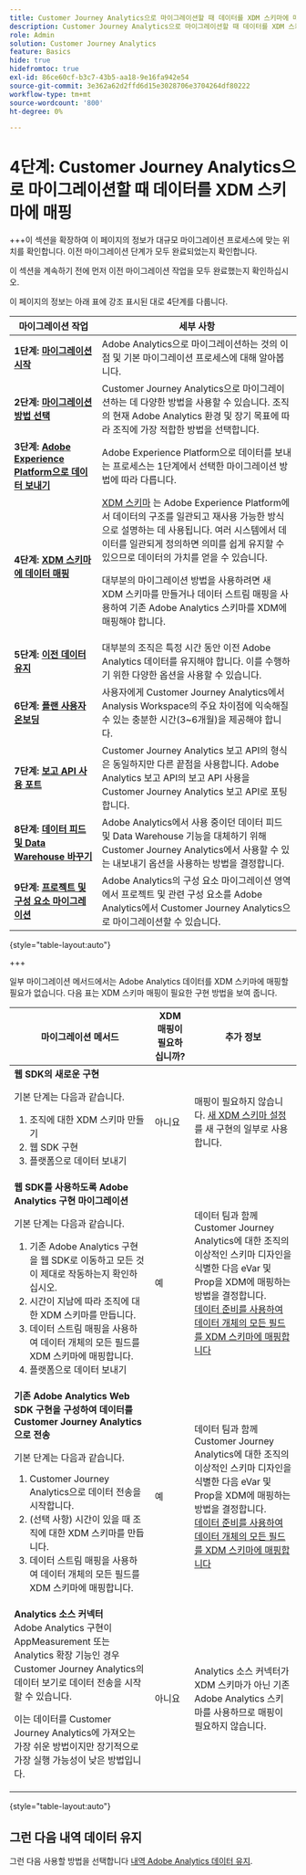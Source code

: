 ```yaml
---
title: Customer Journey Analytics으로 마이그레이션할 때 데이터를 XDM 스키마에 매핑
description: Customer Journey Analytics으로 마이그레이션할 때 데이터를 XDM 스키마에 매핑하는 방법을 알아봅니다
role: Admin
solution: Customer Journey Analytics
feature: Basics
hide: true
hidefromtoc: true
exl-id: 86ce60cf-b3c7-43b5-aa18-9e16fa942e54
source-git-commit: 3e362a62d2ffd6d15e3028706e3704264df80222
workflow-type: tm+mt
source-wordcount: '800'
ht-degree: 0%

---
```


# 4단계: Customer Journey Analytics으로 마이그레이션할 때 데이터를 XDM 스키마에 매핑

+++이 섹션을 확장하여 이 페이지의 정보가 대규모 마이그레이션 프로세스에 맞는 위치를 확인합니다. 이전 마이그레이션 단계가 모두 완료되었는지 확인합니다.

이 섹션을 계속하기 전에 먼저 이전 마이그레이션 작업을 모두 완료했는지 확인하십시오.

이 페이지의 정보는 아래 표에 강조 표시된 대로 4단계를 다룹니다.

| 마이그레이션 작업 | 세부 사항 |
|---------|----------|
| **1단계: [마이그레이션 시작](/help/getting-started/cja-migration/cja-migration-getstarted.md)** | Adobe Analytics으로 마이그레이션하는 것의 이점 및 기본 마이그레이션 프로세스에 대해 알아봅니다. |
| **2단계: [마이그레이션 방법 선택](/help/getting-started/cja-migration/cja-migration-method.md)** | Customer Journey Analytics으로 마이그레이션하는 데 다양한 방법을 사용할 수 있습니다. 조직의 현재 Adobe Analytics 환경 및 장기 목표에 따라 조직에 가장 적합한 방법을 선택합니다. |
| **3단계: [Adobe Experience Platform으로 데이터 보내기](/help/getting-started/cja-migration/cja-migration-send-to-platform.md)** | Adobe Experience Platform으로 데이터를 보내는 프로세스는 1단계에서 선택한 마이그레이션 방법에 따라 다릅니다. |
| <span class="preview">**4단계: [XDM 스키마에 데이터 매핑](/help/getting-started/cja-migration/cja-migration-xdm.md)**</span> | <span class="preview">[XDM 스키마](https://experienceleague.adobe.com/en/docs/experience-platform/xdm/home#xdm-schemas) 는 Adobe Experience Platform에서 데이터의 구조를 일관되고 재사용 가능한 방식으로 설명하는 데 사용됩니다. 여러 시스템에서 데이터를 일관되게 정의하면 의미를 쉽게 유지할 수 있으므로 데이터의 가치를 얻을 수 있습니다.<p>대부분의 마이그레이션 방법을 사용하려면 새 XDM 스키마를 만들거나 데이터 스트림 매핑을 사용하여 기존 Adobe Analytics 스키마를 XDM에 매핑해야 합니다.</p></span> |
| **5단계: [이전 데이터 유지](/help/getting-started/cja-migration/cja-migration-historical-data.md)** | 대부분의 조직은 특정 시간 동안 이전 Adobe Analytics 데이터를 유지해야 합니다. 이를 수행하기 위한 다양한 옵션을 사용할 수 있습니다. |
| **6단계: [플랜 사용자 온보딩](/help/getting-started/cja-migration/cja-migration-onboarding.md)** | 사용자에게 Customer Journey Analytics에서 Analysis Workspace의 주요 차이점에 익숙해질 수 있는 충분한 시간(3~6개월)을 제공해야 합니다. |
| **7단계: [보고 API 사용 포트](/help/getting-started/cja-migration/cja-migration-api.md)** | Customer Journey Analytics 보고 API의 형식은 동일하지만 다른 끝점을 사용합니다. Adobe Analytics 보고 API의 보고 API 사용을 Customer Journey Analytics 보고 API로 포팅합니다. |
| **8단계: [데이터 피드 및 Data Warehouse 바꾸기](/help/getting-started/cja-migration/cja-migration-export-options.md)** | Adobe Analytics에서 사용 중이던 데이터 피드 및 Data Warehouse 기능을 대체하기 위해 Customer Journey Analytics에서 사용할 수 있는 내보내기 옵션을 사용하는 방법을 결정합니다. |
| **9단계: [프로젝트 및 구성 요소 마이그레이션](/help/getting-started/cja-migration/cja-migration-projects.md)** | Adobe Analytics의 구성 요소 마이그레이션 영역에서 프로젝트 및 관련 구성 요소를 Adobe Analytics에서 Customer Journey Analytics으로 마이그레이션할 수 있습니다. |

{style="table-layout:auto"}

+++

일부 마이그레이션 메서드에서는 Adobe Analytics 데이터를 XDM 스키마에 매핑할 필요가 없습니다. 다음 표는 XDM 스키마 매핑이 필요한 구현 방법을 보여 줍니다.


| 마이그레이션 메서드 | XDM 매핑이 필요하십니까? | 추가 정보 |
|---------|----------|---------|
| **웹 SDK의 새로운 구현**<p>기본 단계는 다음과 같습니다.</p><ol><li>조직에 대한 XDM 스키마 만들기</li><li>웹 SDK 구현</li><li>플랫폼으로 데이터 보내기</li></ol> | 아니요 | 매핑이 필요하지 않습니다. [새 XDM 스키마 설정](https://experienceleague.adobe.com/en/docs/analytics-platform/using/cja-data-ingestion/ingest-use-guides/edge-network/aepwebsdk#set-up-a-schema) 를 새 구현의 일부로 사용합니다. |
| **웹 SDK를 사용하도록 Adobe Analytics 구현 마이그레이션**<p>기본 단계는 다음과 같습니다.</p><ol><li>기존 Adobe Analytics 구현을 웹 SDK로 이동하고 모든 것이 제대로 작동하는지 확인하십시오.</li><li>시간이 지남에 따라 조직에 대한 XDM 스키마를 만듭니다.</li><li>데이터 스트림 매핑을 사용하여 데이터 개체의 모든 필드를 XDM 스키마에 매핑합니다.</li><li>플랫폼으로 데이터 보내기</li></ol> | 예 | 데이터 팀과 함께 Customer Journey Analytics에 대한 조직의 이상적인 스키마 디자인을 식별한 다음 eVar 및 Prop을 XDM에 매핑하는 방법을 결정합니다.</br>[데이터 준비를 사용하여 데이터 개체의 모든 필드를 XDM 스키마에 매핑합니다](https://experienceleague.adobe.com/en/docs/experience-platform/data-prep/home) |
| **기존 Adobe Analytics Web SDK 구현을 구성하여 데이터를 Customer Journey Analytics으로 전송**<p>기본 단계는 다음과 같습니다.</p><ol><li>Customer Journey Analytics으로 데이터 전송을 시작합니다.<!-- What's involved here? Just point it at CJA? --></li><li>(선택 사항) 시간이 있을 때 조직에 대한 XDM 스키마를 만듭니다.</li><li>데이터 스트림 매핑을 사용하여 데이터 개체의 모든 필드를 XDM 스키마에 매핑합니다.</li></ol> | 예 | 데이터 팀과 함께 Customer Journey Analytics에 대한 조직의 이상적인 스키마 디자인을 식별한 다음 eVar 및 Prop을 XDM에 매핑하는 방법을 결정합니다.</br>[데이터 준비를 사용하여 데이터 개체의 모든 필드를 XDM 스키마에 매핑합니다](https://experienceleague.adobe.com/en/docs/experience-platform/data-prep/home) |
| **Analytics 소스 커넥터**</br> Adobe Analytics 구현이 AppMeasurement 또는 Analytics 확장 기능인 경우 Customer Journey Analytics의 데이터 보기로 데이터 전송을 시작할 수 있습니다.<p>이는 데이터를 Customer Journey Analytics에 가져오는 가장 쉬운 방법이지만 장기적으로 가장 실행 가능성이 낮은 방법입니다.</p> | 아니요 | Analytics 소스 커넥터가 XDM 스키마가 아닌 기존 Adobe Analytics 스키마를 사용하므로 매핑이 필요하지 않습니다. |

{style="table-layout:auto"}

<!-- Does it benefit the customer to do this all at the same time if they're using multiple AEP apps? If so, have multiple sections like this. Or can they do CJA first and AJO later?

### Plan data mapping for Customer Journey Analytics


### Plan data mapping for Customer Journey analytics and other Adobe Experience platform applications

-->

## 그런 다음 내역 데이터 유지

그런 다음 사용할 방법을 선택합니다 [내역 Adobe Analytics 데이터 유지](/help/getting-started/cja-migration/cja-migration-historical-data.md).
